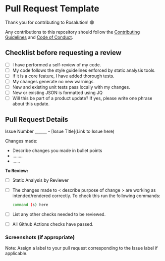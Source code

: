 # Pull Request Template

Thank you for contributing to Rosalution! 😁

<!--- This project only accepts pull requests related to open issues -->
<!--- If suggesting a new feature or change, please discuss it in an issue first -->
<!--- If fixing a bug, there should be an issue describing it with steps to reproduce -->

Any contributions to this repository should follow the
 [Contributing Guidelines](https://github.com/uab-cgds-worthey/rosalution/blob/main/CONTRIBUTING.md)
 and [Code of Conduct](https://github.com/uab-cgds-worthey/rosalution/blob/main/CODE_OF_CONDUCT.md).

<!-- Pull Request template begins here -->
<!-- Delete everything from beginning of file to here -->
## Checklist before requesting a review

- [ ] I have performed a self-review of my code.
- [ ] My code follows the style guidelines enforced by static analysis tools.
- [ ] If it is a core feature, I have added thorough tests.
- [ ] My changes generate no new warnings.
- [ ] New and existing unit tests pass locally with my changes.
- [ ] New or existing JSON is formatted using JQ
- [ ] Will this be part of a product update? If yes, please write one phrase about this update.

<!-- Delete the tasks from the above list that are Not Applicable for your pull request -->

## Pull Request Details

Issue Number ______ - [Issue Title](Link to Issue here)
<!-- Note: Title your Pull Request with an appropriate title corresponding to the Issue title -->
Changes made:

- Describe changes you made in bullet points
- ........
- ......

**To Review:**
<!-- Make a to do list of things to check for to approve the pull request -->
<!-- Modify the below list as appropriate by editing and deleting text that is not applicable-->

- [ ] Static Analysis by Reviewer
- [ ] The changes made to < describe purpose of change > are working as intended/rendered correctly.
  To check this run the following commands:

  ``` bash
  command (s) here
  ```

- [ ] List any other checks needed to be reviewed.
- [ ] All Github Actions checks have passed.

<!-- Delete below header if Screenshots are NOT included -->
### Screenshots (if appropriate)

<!-- Delete below Note AFTER assigning label to your Pull Request -->
Note: Assign a label to your pull request corresponding to the Issue label if applicable.
